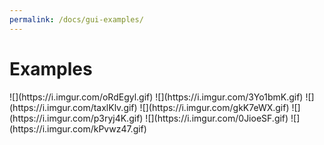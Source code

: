 ```yaml
---
permalink: /docs/gui-examples/
---
```


<h1 class="text-left"><b>Examples</b></h1>
![](https://i.imgur.com/oRdEgyl.gif)
![](https://i.imgur.com/3Yo1bmK.gif)
![](https://i.imgur.com/taxlKlv.gif)
![](https://i.imgur.com/gkK7eWX.gif)
![](https://i.imgur.com/p3ryj4K.gif)
![](https://i.imgur.com/0JioeSF.gif)
![](https://i.imgur.com/kPvwz47.gif)



